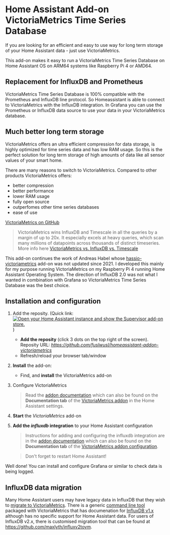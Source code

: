 # Home Assistant Add-on VictoriaMetrics Time Series Database

If you are looking for an efficient and easy to use way for long term storage of your Home Assistant data - just use VictoriaMetrics.

This add-on makes it easy to run a VictoriaMetrics Time Series Database on Home Assistant OS on ARM64 systems like Raspberry Pi 4 or AMD64.

## Replacement for InfluxDB and Prometheus

VictoriaMetrics Time Series Database is 100% compatible with the Prometheus and InfluxDB line protocol. So Homeassistant is able to connect to VictoriaMetrics with the InfluxDB integration. In Grafana you can use the Prometheus or InfluxDB data source to use your data in your VictoriaMetrics database.

## Much better long term storage

VictoriaMetrics offers an ultra efficient compression for data storage, is highly optimized for time series data and has low RAM usage. So this is the perfect solution for long term storage of high amounts of data like all sensor values of your smart home.

There are many reasons to switch to VictoriaMetrics. Compared to other products VictoriaMetrics offers:

* better compression
* better performance
* lower RAM usage
* fully open source
* outperfomes other time series databases
* ease of use

[VictoriaMetrics on GitHub](https://github.com/VictoriaMetrics/VictoriaMetrics)


> VictoriaMetrics wins InfluxDB and Timescale in all the queries by a margin of up to 20x. It especially excels at heavy queries, which scan many millions of datapoints across thousands of distinct timeseries. More info here
[VictoriaMetrics vs. InfluxDB vs. Timescale](https://valyala.medium.com/when-size-matters-benchmarking-victoriametrics-vs-timescale-and-influxdb-6035811952d4)


This add-on continues the work of Andreas Habel whose [hassio-victoriametrics](https://github.com/Exceptionfault/hassio-victoriametrics) add-on was not updated since 2021.
I developed this mainly for my purpose running VictoriaMetrics on my Raspberry Pi 4 running Home Assistant Operating System.
The direction of InfluxDB 2.0 was not what I wanted in combination with Grafana so VictoriaMetrics Time Series Database was the best choice.

## Installation and configuration

1. Add the reposity. (Quick link: [![Open your Home Assistant instance and show the Supervisor add-on store.](https://my.home-assistant.io/badges/supervisor_store.svg)](https://my.home-assistant.io/redirect/supervisor_store/) )
    * **Add the reposity** (click 3 dots on the top right of the screen). Reposity URL: *https://github.com/fuslwusl/homeassistant-addon-victoriametrics*
    * Refresh/reload your browser tab/window

2. **Install** the add-on:
    * Find, and **install** the VictoriaMetrics add-on

3. Configure VictoriaMetrics
   > Read the [addon documentation](victoria-metrics/DOCS.md) which can also be found on the **Documentation tab** of the [VictoriaMetrics addon](https://my.home-assistant.io/redirect/supervisor_store/) in the Home Assistant settings.

4. **Start** the *VictoriaMetrics* add-on

5. **Add the *influxdb* integration** to your Home Assistant configuration
   > Instructions for adding and configuring the influxdb integration are in the [addon documentation](DOCS.md) which can also be found on the **Documentation tab** of the [VictoriaMetrics addon configuration](https://my.home-assistant.io/redirect/supervisor_store/).

    > Don't forget to restart Home Assistant!


Well done! You can install and configure Grafana or similar to check data is being logged.

## InfluxDB data migration
Many Home Assistant users may have legacy data in InfluxDB that they wish to [migrate to VictoriaMetrics](https://docs.victoriametrics.com/guides/migrate-from-influx/index.html). There is a generic [command line tool](https://docs.victoriametrics.com/vmctl/) packaged with VictoriaMetrics that has documenation for [InfluxDB v1.x](https://docs.victoriametrics.com/vmctl/#migrating-data-from-influxdb-1x) although has no specific support for Home Assistant data. For users of InfluxDB v2.x, there is customised migration tool that can be found at https://github.com/maxlyth/influxv2tovm.